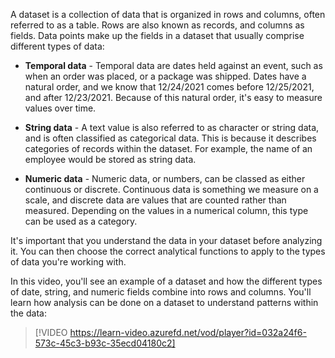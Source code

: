 A dataset is a collection of data that is organized in rows and columns, often referred to as a table. Rows are also known as records, and columns as fields. Data points make up the fields in a dataset that usually comprise different types of data:

- **Temporal data** - Temporal data are dates held against an event, such as when an order was placed, or a package was shipped. Dates have a natural order, and we know that 12/24/2021 comes before 12/25/2021, and after 12/23/2021. Because of this natural order, it's easy to measure values over time.

- **String data** - A text value is also referred to as character or string data, and is often classified as categorical data. This is because it describes categories of records within the dataset. For example, the name of an employee would be stored as string data.

- **Numeric data** - Numeric data, or numbers, can be classed as either continuous or discrete. Continuous data is something we measure on a scale, and discrete data are values that are counted rather than measured. Depending on the values in a numerical column, this type can be used as a category.

It's important that you understand the data in your dataset before analyzing it. You can then choose the correct analytical functions to apply to the types of data you're working with.

In this video, you'll see an example of a dataset and how the different types of date, string, and numeric fields combine into rows and columns. You'll learn how analysis can be done on a dataset to understand patterns within the data:

> [!VIDEO https://learn-video.azurefd.net/vod/player?id=032a24f6-573c-45c3-b93c-35ecd04180c2]
